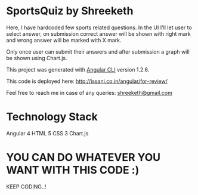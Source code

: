 # SportsQuiz by Shreeketh
Here, I have hardcoded few sports related questions. In the UI I'll let user to select answer, on submission correct answer will be shown with right mark and wrong answer will be marked with X mark.

Only once user can submit their answers and after submission a graph will be shown using Chart.js.

This project was generated with [Angular CLI](https://github.com/angular/angular-cli) version 1.2.6.

This code is deployed here: http://issani.co.in/angular/for-review/

Feel free to reach me in case of any queries: shreeketh@gmail.com

# Technology Stack
Angular 4
HTML 5
CSS 3
Chart.js

# YOU CAN DO WHATEVER YOU WANT WITH THIS CODE :)

KEEP CODING..!

